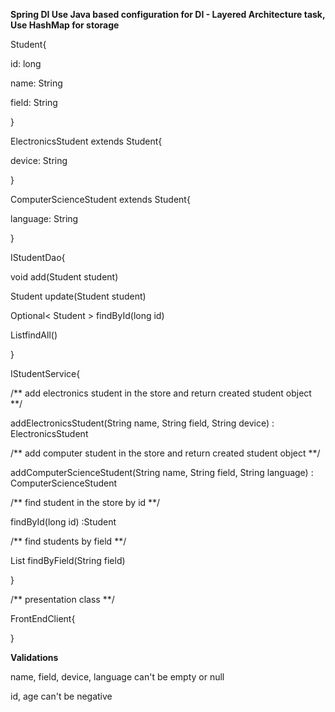 ****Spring DI Use Java based configuration for DI  - Layered Architecture task, Use HashMap for storage****

Student{

id: long

name: String

field: String

}

ElectronicsStudent extends Student{

device: String

}

ComputerScienceStudent extends Student{

language: String

}

IStudentDao{

void add(Student student)

Student update(Student student)

Optional< Student >  findById(long id)

List<Student>findAll()

}



IStudentService{

/** add electronics student in the store and return created student object **/

addElectronicsStudent(String name, String field, String device) : ElectronicsStudent

/** add computer student in the store and return created student object **/

addComputerScienceStudent(String name, String field, String language) : ComputerScienceStudent

/** find student in the store by id **/ 

findById(long id) :Student

/** find students by field **/ 

List<Student> findByField(String field)

}

/**
presentation class
**/

FrontEndClient{


}


**Validations**

name, field, device, language can't be empty or null

id, age can't be negative


